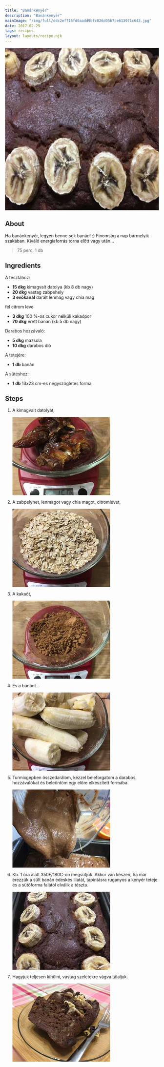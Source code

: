 ```yaml
---
title: "Banánkenyér"
description: "Banánkenyér"
mainImage: "/img/full/ddc2ef715fd0aadd9bfc026d05b7ce613971c643.jpg"
date: 2017-02-25
tags: recipes
layout: layouts/recipe.njk
---
```

                            
<p align="center"><a href="https://cookpad.com/hu/receptek/2128139-banankenyer" rel="Recipe source page"><img width="751" height="532" src="/img/full/ddc2ef715fd0aadd9bfc026d05b7ce613971c643.jpg"/></a></p>

## About
<p class="mb-sm">Ha banánkenyér, legyen benne sok banán! :) Finomság a nap bármelyik szakában. Kiváló energiaforrás torna előtt vagy után...</p>

> 75 perc, 1 db 

## Ingredients

A tésztához:
* **15 dkg** kimagvalt datolya (kb 8 db nagy)
* **20 dkg** vastag zabpehely
* **3 evőkanál** darált lenmag vagy chia mag

fél citrom leve
* **3 dkg** 100 %-os cukor nélküli kakaópor
* **70 dkg** érett banán (kb 5 db nagy)

Darabos hozzávaló:
* **5 dkg** mazsola
* **10 dkg** darabos dió

A tetejére:
* **1 db** banán

A sütéshez:
* **1 db** 13x23 cm-es négyszögletes forma

## Steps

1. A kimagvalt datolyát,
 
    <p><img width="320" height="256" align="left" src="/img/full/92ccfdda90150b465c5d77727ef5e82e5212d649.jpg"/></p><div style="clear: both"/>

2. A zabpelyhet, lenmagot vagy chia magot, citromlevet,
 
    <p><img width="320" height="256" align="left" src="/img/full/333bfcdb64f101aa90843417a22311527e4c151b.jpg"/></p><div style="clear: both"/>

3. A kakaót,
 
    <p><img width="320" height="256" align="left" src="/img/full/ef93cac19113efca54819b034feba13c16321d42.jpg"/></p><div style="clear: both"/>

4. És a banánt...
 
    <p><img width="320" height="256" align="left" src="/img/full/46574f54a8cc8a0be5ba66255d0d3603836dcab4.jpg"/></p><div style="clear: both"/>

5. Turmixgépben összedarálom, kézzel beleforgatom a darabos hozzávalókat és beleöntöm egy előre elkészített formába.
 
    <p><img width="320" height="256" align="left" src="/img/full/d6eda84a88538b5d87afc2b5cbca856652f04ef5.jpg"/></p><div style="clear: both"/>

6. Kb. 1 óra alatt 350F/180C-on megsütjük. Akkor van készen, ha már érezzük a sült banán édeskés illatát, tapintásra ruganyos a kenyér teteje és a sütőforma falától elválik a tészta.
 
    <p><img width="320" height="256" align="left" src="/img/full/ad7b0a3f793c2b43ee322112f4bae69d9c4cddb3.jpg"/></p><div style="clear: both"/>

7. Hagyjuk teljesen kihűlni, vastag szeletekre vágva tálaljuk.
 
    <p><img width="320" height="256" align="left" src="/img/full/06a2bc2aa6428bc4b2dbaacf5e1f9f9b76f46e29.jpg"/></p><div style="clear: both"/>

